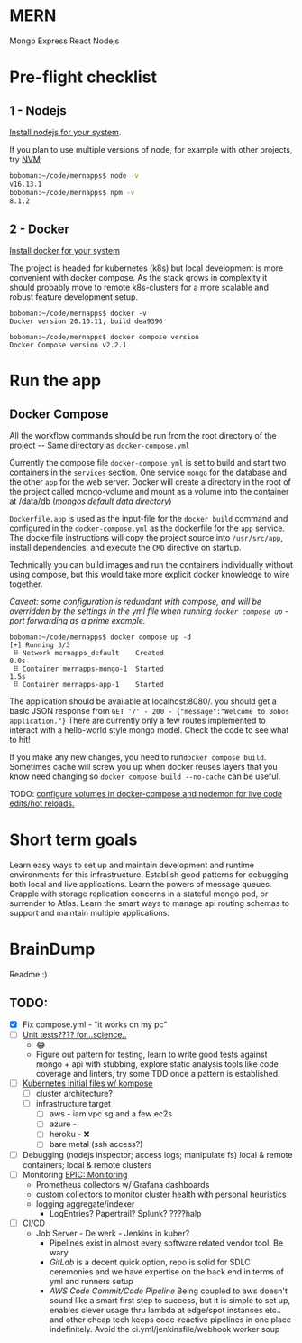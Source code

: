 # MERN
Mongo Express React Nodejs

# Pre-flight checklist
## 1 - Nodejs
 [Install nodejs for your system](https://nodejs.org/en/download/).
 
 If you plan to use multiple versions of node, for example with other projects, try [NVM](https://www.linode.com/docs/guides/how-to-install-use-node-version-manager-nvm/)

```bash
boboman:~/code/mernapps$ node -v
v16.13.1
boboman:~/code/mernapps$ npm -v
8.1.2
```

## 2 - Docker
[Install docker for your system](https://docs.docker.com/engine/install/)

The project is headed for kubernetes (k8s) but local development is more convenient with docker compose.  As the stack grows in complexity it should probably move to remote k8s-clusters for a more scalable and robust feature development setup.



```shell
boboman:~/code/mernapps$ docker -v
Docker version 20.10.11, build dea9396

boboman:~/code/mernapps$ docker compose version
Docker Compose version v2.2.1
```

# Run the app
## Docker Compose

All the workflow commands should be run from the root directory of the project -- Same directory as `docker-compose.yml`

Currently the compose file `docker-compose.yml` is set to build and start two containers in the `services` section.  One service `mongo` for the database and the other `app` for the web server.  Docker will create a directory in the root of the project called mongo-volume and mount as a volume into the container at /data/db (*mongos default data directory*)

 `Dockerfile.app` is used as the input-file for the `docker build` command and configured in the `docker-compose.yml` as the dockerfile for the `app` service.  The dockerfile instructions will copy the project source into `/usr/src/app`, install dependencies, and execute the `CMD` directive on startup.  
 
 Technically you can build images and run the containers individually without using compose, but this would take more explicit docker knowledge to wire together.
 
*Caveat: some configuration is redundant with compose, and will be overridden by the settings in the yml file when running `docker compose up` - port forwarding as a prime example.*

```shell
boboman:~/code/mernapps$ docker compose up -d
[+] Running 3/3
 ⠿ Network mernapps_default    Created                                                                                                                                                              0.0s
 ⠿ Container mernapps-mongo-1  Started                                                                                                                                                              1.5s
 ⠿ Container mernapps-app-1    Started   
 ```

The application should be available at localhost:8080/.  you should get a basic JSON response from `GET '/' - 200 - {"message":"Welcome to Bobos application."}`  There are currently only a few routes implemented to interact with a hello-world style mongo model.  Check the code to see what to hit!

If you make any new changes, you need to run`docker compose build`. Sometimes cache will screw you up when docker reuses layers that you know need changing so `docker compose build --no-cache` can be useful.

TODO: [configure volumes in docker-compose and nodemon for live code edits/hot reloads.](https://github.com/boboman-1/mernapps/issues/2)

# Short term goals

Learn easy ways to set up and maintain development and runtime environments for this infrastructure.  Establish good patterns for debugging both local and live applications.  Learn the powers of message queues.  Grapple with storage replication concerns in a stateful mongo pod, or surrender to Atlas.  Learn the smart ways to manage api routing schemas to support and maintain multiple applications.


# BrainDump
Readme :)

## TODO:

- [x] Fix compose.yml - "it works on my pc"
- [ ] [Unit tests????  for...science..](https://github.com/boboman-1/mernapps/issues/3)
    - :joy:
    - Figure out pattern for testing, learn to write good tests against mongo + api with stubbing, explore static analysis tools like code coverage and linters, try some TDD once a pattern is established.
- [ ] [Kubernetes initial files w/ kompose](https://github.com/boboman-1/mernapps/issues/4)
  - [ ] cluster architecture?
  - [ ] infrastructure target
    - [ ] aws - iam vpc sg and a few ec2s
    - [ ] azure - 
    - [ ] heroku - :x:
    - [ ] bare metal (ssh access?)
- [ ] Debugging (nodejs inspector; access logs; manipulate fs) local & remote containers; local & remote clusters
- [ ] Monitoring [EPIC: Monitoring](https://github.com/boboman-1/mernapps/issues/6)
  - Prometheus collectors w/ Grafana dashboards
  - custom collectors to monitor cluster health with personal heuristics
  - logging aggregate/indexer
    - LogEntries? Papertrail? Splunk?  ????halp
- [ ] CI/CD
  - Job Server - De werk - Jenkins in kuber?
    - Pipelines exist in almost every software related vendor tool.  Be wary.  
    - *GitLab* is a decent quick option, repo is solid for SDLC ceremonies and we have expertise on the back end in terms of yml and runners setup
    - *AWS Code Commit/Code Pipeline* Being coupled to aws doesn't sound like a smart first step to success, but it is simple to set up, enables clever usage thru lambda at edge/spot instances etc.. and other cheap tech keeps code-reactive pipelines in one place indefinitely.  Avoid the ci.yml/jenkinsfile/webhook worker soup

